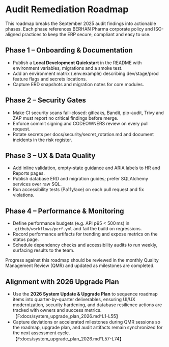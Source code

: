 # Audit Remediation Roadmap

This roadmap breaks the September 2025 audit findings into actionable phases. Each phase references BERHAN Pharma corporate policy and ISO-aligned practices to keep the ERP secure, compliant and easy to use.

## Phase 1 – Onboarding & Documentation
- Publish a **Local Development Quickstart** in the README with environment variables, migrations and a smoke test.
- Add an environment matrix (.env.example) describing dev/stage/prod feature flags and secrets locations.
- Capture ERD snapshots and migration notes for core modules.

## Phase 2 – Security Gates
- Make CI security scans fail-closed: gitleaks, Bandit, pip-audit, Trivy and ZAP must report no critical findings before merge.
- Enforce commit signing and CODEOWNERS review on every pull request.
- Rotate secrets per docs/security/secret_rotation.md and document incidents in the risk register.

## Phase 3 – UX & Data Quality
- Add inline validation, empty-state guidance and ARIA labels to HR and Reports pages.
- Publish database ERD and migration guides; prefer SQLAlchemy services over raw SQL.
- Run accessibility tests (Pa11y/axe) on each pull request and fix violations.

## Phase 4 – Performance & Monitoring
- Define performance budgets (e.g. API p95 < 500 ms) in `.github/workflows/perf.yml` and fail the build on regressions.
- Record performance artifacts for trending and expose metrics on the status page.
- Schedule dependency checks and accessibility audits to run weekly, surfacing results to the team.

Progress against this roadmap should be reviewed in the monthly Quality Management Review (QMR) and updated as milestones are completed.

## Alignment with 2026 Upgrade Plan
- Use the **2026 System Update & Upgrade Plan** to sequence roadmap items into quarter-by-quarter deliverables, ensuring UI/UX modernization, security hardening, and database resilience actions are tracked with owners and success metrics.【F:docs/system_upgrade_plan_2026.md†L1-L55】
- Capture deviations or accelerated milestones during QMR sessions so the roadmap, upgrade plan, and audit artifacts remain synchronized for the next assessment cycle.【F:docs/system_upgrade_plan_2026.md†L57-L74】

